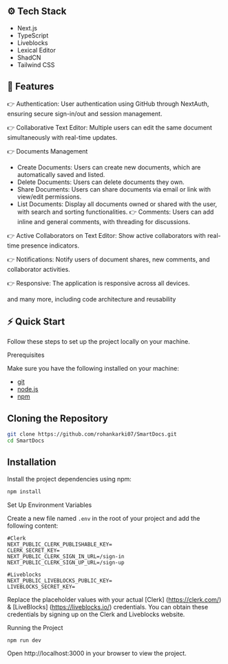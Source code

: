 
## ⚙️ Tech Stack
- Next.js
- TypeScript
- Liveblocks
- Lexical Editor
- ShadCN
- Tailwind CSS


## 🔋 Features

 👉 Authentication: User authentication using GitHub through NextAuth, ensuring secure sign-in/out and session management.

 👉 Collaborative Text Editor: Multiple users can edit the same document simultaneously with real-time updates.

 👉 Documents Management

- Create Documents: Users can create new documents, which are automatically saved and listed.
- Delete Documents: Users can delete documents they own.
- Share Documents: Users can share documents via email or link with view/edit permissions.
- List Documents: Display all documents owned or shared with the user, with search and sorting functionalities.
 👉 Comments: Users can add inline and general comments, with threading for discussions.

👉 Active Collaborators on Text Editor: Show active collaborators with real-time presence indicators.

 👉 Notifications: Notify users of document shares, new comments, and collaborator activities.

 👉 Responsive: The application is responsive across all devices.

and many more, including code architecture and reusability


## ⚡ Quick Start

Follow these steps to set up the project locally on your machine.

Prerequisites

Make sure you have the following installed on your machine:
- [git](https://git-scm.com/)
- [node.js](https://nodejs.org/)
- [npm](https://www.npmjs.com/)


## Cloning the Repository

```bash
git clone https://github.com/rohankarki07/SmartDocs.git
cd SmartDocs
```

## Installation

Install the project dependencies using npm:

```bash
npm install
```

Set Up Environment Variables

Create a new file named `.env` in the root of your project and add the following content:

```
#Clerk
NEXT_PUBLIC_CLERK_PUBLISHABLE_KEY=
CLERK_SECRET_KEY=
NEXT_PUBLIC_CLERK_SIGN_IN_URL=/sign-in
NEXT_PUBLIC_CLERK_SIGN_UP_URL=/sign-up

#Liveblocks
NEXT_PUBLIC_LIVEBLOCKS_PUBLIC_KEY=
LIVEBLOCKS_SECRET_KEY=
```
Replace the placeholder values with your actual [Clerk] (https://clerk.com/) & [LiveBlocks] (https://liveblocks.io/) credentials. You can obtain these credentials by signing up on the Clerk and Liveblocks website.

Running the Project

```
npm run dev
```

Open http://localhost:3000 in your browser to view the project.


